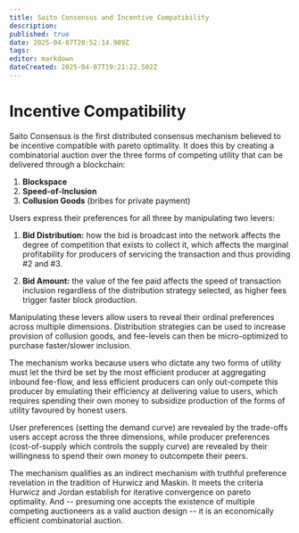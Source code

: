```yaml
---
title: Saito Consensus and Incentive Compatibility
description: 
published: true
date: 2025-04-07T20:52:14.989Z
tags: 
editor: markdown
dateCreated: 2025-04-07T19:21:22.502Z
---
```


# Incentive Compatibility

Saito Consensus is the first distributed consensus mechanism believed to be incentive compatible with pareto optimality. It does this by creating a combinatorial auction over the three forms of competing utility that can be delivered through a blockchain:

1. **Blockspace**
2. **Speed-of-Inclusion** 
3. **Collusion Goods** (bribes for private payment)

Users express their preferences for all three by manipulating two levers:

1. **Bid Distribution:** how the bid is broadcast into the network affects the degree of competition that exists to collect it, which affects the marginal profitability for producers of servicing the transaction and thus providing #2 and #3.

2. **Bid Amount:** the value of the fee paid affects the speed of transaction inclusion regardless of the distribution strategy selected, as higher fees trigger faster block production.

Manipulating these levers allow users to reveal their ordinal preferences across multiple dimensions. Distribution strategies can be used to increase provision of collusion goods, and fee-levels can then be micro-optimized to purchase faster/slower inclusion.

The mechanism works because users who dictate any two forms of utility must let the third be set by the most efficient producer at aggregating inbound fee-flow, and less efficient producers can only out-compete this producer by emulating their efficiency at delivering value to users, which requires spending their own money to subsidize production of the forms of utility favoured by honest users.

User preferences (setting the demand curve) are revealed by the trade-offs users accept across the three dimensions, while producer preferences (cost-of-supply which controls the supply curve) are revealed by their willingness to spend their own money to outcompete their peers.

The mechanism qualifies as an indirect mechanism with truthful preference revelation in the tradition of Hurwicz and Maskin. It meets the criteria Hurwicz and Jordan establish for iterative convergence on pareto optimality. And -- presuming one accepts the existence of multiple competing auctioneers as a valid auction design -- it is an economically efficient combinatorial auction.

